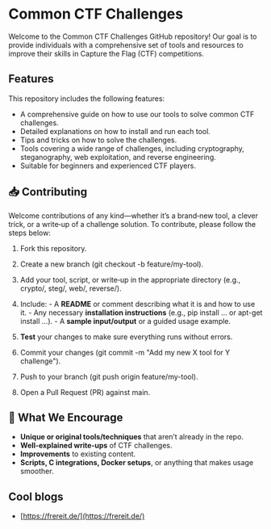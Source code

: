 # Common CTF Challenges

Welcome to the Common CTF Challenges GitHub repository! Our goal is to provide individuals with a comprehensive set of tools and resources to improve their skills in Capture the Flag (CTF) competitions.

## Features
This repository includes the following features:
- A comprehensive guide on how to use our tools to solve common CTF challenges.
- Detailed explanations on how to install and run each tool.
- Tips and tricks on how to solve the challenges.
- Tools covering a wide range of challenges, including cryptography, steganography, web exploitation, and reverse engineering.
- Suitable for beginners and experienced CTF players.

## 📥 Contributing
Welcome contributions of any kind—whether it’s a brand‑new tool, a clever trick, or a write‑up of a challenge solution. To contribute, please follow the steps below:

  1. Fork this repository.
  2. Create a new branch (git checkout -b feature/my-tool).
  3. Add your tool, script, or write‑up in the appropriate directory (e.g., crypto/, steg/, web/, reverse/).
  4. Include:
    - A **README** or comment describing what it is and how to use it.
    - Any necessary **installation instructions** (e.g., pip install … or apt-get install …).
    - A **sample input/output** or a guided usage example.

  5. **Test** your changes to make sure everything runs without errors.
  6. Commit your changes (git commit -m "Add my new X tool for Y challenge").
  7. Push to your branch (git push origin feature/my-tool).
  8. Open a Pull Request (PR) against main.

## 🚀 What We Encourage

  - **Unique or original tools/techniques** that aren’t already in the repo.
  - **Well‑explained write‑ups** of CTF challenges.
  - **Improvements** to existing content.
  - **Scripts, C integrations, Docker setups**, or anything that makes usage smoother.

## Cool blogs

- [https://frereit.de/](https://frereit.de/)
